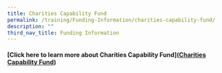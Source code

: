```yaml
---
title: Charities Capability Fund
permalink: /training/Funding-Information/charities-capability-fund/
description: ""
third_nav_title: Funding Information
---
```

#### [Click here to learn more about Charities Capability Fund]([Charities Capability Fund](https://www.charities.gov.sg/Pages/Charities-and-IPCs/Grants-and-Support-for-Charities-IPCs/Charities-Capability-Fund.aspx#))